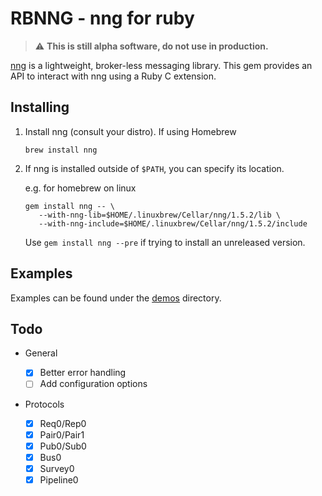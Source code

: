 # RBNNG - nng for ruby

> :warning: **This is still alpha software, do not use in production.**

[nng](https://nng.nanomsg.org/) is a lightweight, broker-less messaging library.
This gem provides an API to interact with nng using a Ruby C extension.

## Installing

1. Install nng (consult your distro). If using Homebrew

   ```
   brew install nng
   ```

1. If nng is installed outside of `$PATH`, you can specify its location.

   e.g. for homebrew on linux

   ```
   gem install nng -- \
      --with-nng-lib=$HOME/.linuxbrew/Cellar/nng/1.5.2/lib \
      --with-nng-include=$HOME/.linuxbrew/Cellar/nng/1.5.2/include
   ```

   Use `gem install nng --pre` if trying to install an unreleased version.

## Examples

Examples can be found under the [demos](demos/) directory.

## Todo

-  General

   -  [x] Better error handling
   -  [ ] Add configuration options

-  Protocols
   -  [x] Req0/Rep0
   -  [x] Pair0/Pair1
   -  [x] Pub0/Sub0
   -  [x] Bus0
   -  [x] Survey0
   -  [x] Pipeline0
